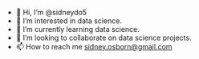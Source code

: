 - 👋 Hi, I’m @sidneydo5
- 👀 I’m interested in data science.
- 🌱 I’m currently learning data science.
- 💞️ I’m looking to collaborate on data science projects.
- 📫 How to reach me sidney.osborn@gmail.com

<!---
sidneydo5/sidneydo5 is a ✨ special ✨ repository because its `README.md` (this file) appears on your GitHub profile.
You can click the Preview link to take a look at your changes.
--->
